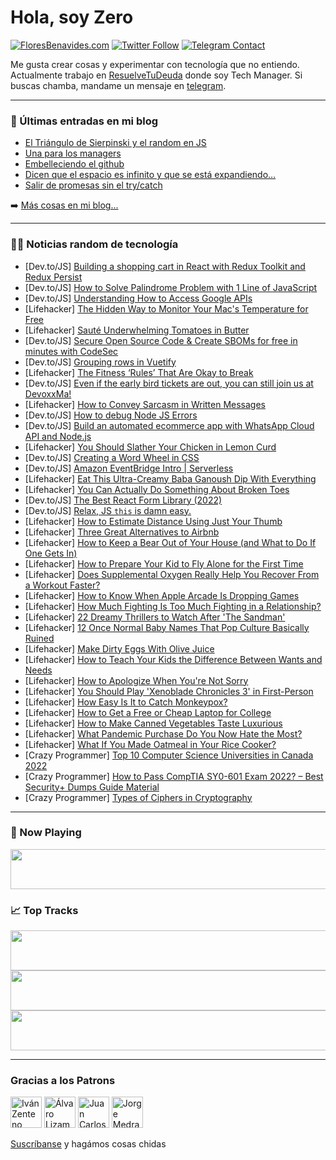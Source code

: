 # Hola, soy Zero

[![FloresBenavides.com](https://img.shields.io/website?down_message=oops&label=MiBlog&style=for-the-badge&up_message=online&url=https%3A%2F%2Ffloresbenavides.com)](https://floresbenavides.com) [![Twitter Follow](https://img.shields.io/twitter/follow/ZeroDragon?color=%231DA1F2&label=Follow&logo=twitter&logoColor=ffffff&style=for-the-badge)](https://twitter.com/zerodragon) [![Telegram Contact](https://img.shields.io/badge/escr%C3%ADbeme-ZeroDragon-%2326A5E4?style=for-the-badge&logo=telegram)](https://t.me/zerodragon)

Me gusta crear cosas y experimentar con tecnología que no entiendo.
Actualmente trabajo en [ResuelveTuDeuda](http://github.com/resuelve) donde soy Tech Manager.
Si buscas chamba, mandame un mensaje en [telegram](https://t.me/zerodragon).

---

### 📕 Últimas entradas en mi blog
<!-- BLOG-POST-LIST:START -->
- [El Triángulo de Sierpinski y el random en JS](https://floresbenavides.com/el-triangulo-de-sierpinski-y-el-random-en-js/)
- [Una para los managers](https://floresbenavides.com/una-para-los-managers/)
- [Embelleciendo el github](https://floresbenavides.com/embelleciendo-el-github/)
- [Dicen que el espacio es infinito y que se está expandiendo…](https://floresbenavides.com/dicen-que-el-espacio-es-infinito-y-que-se-esta-expandiendo/)
- [Salir de promesas sin el try/catch](https://floresbenavides.com/salir-de-promesas-sin-el-try-catch/)
<!-- BLOG-POST-LIST:END -->

➡️ [Más cosas en mi blog...](https://floresbenavides.com)

---

### 👨‍💻 Noticias random de tecnología
<!-- TECH-POSTS:START -->
- [Dev.to/JS] [Building a shopping cart in React with Redux Toolkit and Redux Persist](https://dev.to/asayerio_techblog/building-a-shopping-cart-in-react-with-redux-toolkit-and-redux-persist-1gm2)
- [Dev.to/JS] [How to Solve Palindrome Problem with 1 Line of JavaScript](https://dev.to/apmfree78/how-to-solve-palindrome-problem-with-1-line-of-javascript-4066)
- [Dev.to/JS] [Understanding How to Access Google APIs](https://dev.to/ekqt/understanding-how-to-access-google-apis-1593)
- [Lifehacker] [The Hidden Way to Monitor Your Mac&#39;s Temperature for Free](https://lifehacker.com/the-hidden-way-to-monitor-your-macs-temperature-for-fre-1849367127)
- [Lifehacker] [Sauté Underwhelming Tomatoes in Butter](https://lifehacker.com/saute-underwhelming-tomatoes-in-butter-1849367749)
- [Dev.to/JS] [Secure Open Source Code &amp; Create SBOMs for free in minutes with CodeSec](https://dev.to/codesec/secure-open-source-code-create-sboms-for-free-in-minutes-with-codesec-4og9)
- [Dev.to/JS] [Grouping rows in Vuetify](https://dev.to/dima2306/grouping-rows-in-vuetify-js-3ia8)
- [Lifehacker] [The Fitness ‘Rules’ That Are Okay to Break](https://lifehacker.com/the-fitness-rules-that-are-okay-to-break-1849367244)
- [Dev.to/JS] [Even if the early bird tickets are out, you can still join us at DevoxxMa!](https://dev.to/essaydyoumayma/even-if-the-early-bird-tickets-are-out-you-can-still-join-us-at-devoxxma-2kp2)
- [Lifehacker] [How to Convey Sarcasm in Written Messages](https://lifehacker.com/how-to-convey-sarcasm-in-written-messages-1849366850)
- [Dev.to/JS] [How to debug Node JS Errors](https://dev.to/developerioweb/how-to-debug-node-js-errors-3j9i)
- [Dev.to/JS] [Build an automated ecommerce app with WhatsApp Cloud API and Node.js](https://dev.to/logrocket/build-an-automated-ecommerce-app-with-whatsapp-cloud-api-and-nodejs-5g3a)
- [Lifehacker] [You Should Slather Your Chicken in Lemon Curd](https://lifehacker.com/you-should-slather-your-chicken-in-lemon-curd-1849366360)
- [Dev.to/JS] [Creating a Word Wheel in CSS](https://dev.to/madsstoumann/word-wheel-in-css-426n)
- [Dev.to/JS] [Amazon EventBridge Intro | Serverless](https://dev.to/aws-builders/amazon-eventbridge-intro-serverless-m02)
- [Lifehacker] [Eat This Ultra-Creamy Baba Ganoush Dip With Everything](https://lifehacker.com/eat-this-ultra-creamy-baba-ganoush-dip-with-everything-1849366325)
- [Lifehacker] [You Can Actually Do Something About Broken Toes](https://lifehacker.com/you-can-actually-do-something-about-broken-toes-1849366052)
- [Dev.to/JS] [The Best React Form Library &lpar;2022&rpar;](https://dev.to/sbmsr/the-best-react-form-library-2022-4621)
- [Dev.to/JS] [Relax, JS `this` is damn easy.](https://dev.to/urstrulyvishwak/relax-js-this-is-damn-easy-2jml)
- [Lifehacker] [How to Estimate Distance Using Just Your Thumb](https://lifehacker.com/how-to-estimate-distance-using-just-your-thumb-1849365952)
- [Lifehacker] [Three Great Alternatives to Airbnb](https://lifehacker.com/three-great-alternatives-to-airbnb-1849365576)
- [Lifehacker] [How to Keep a Bear Out of Your House &lpar;and What to Do If One Gets In&rpar;](https://lifehacker.com/how-to-keep-a-bear-out-of-your-house-and-what-to-do-if-1849365939)
- [Lifehacker] [How to Prepare Your Kid to Fly Alone for the First Time](https://lifehacker.com/how-to-prepare-your-kid-to-fly-alone-for-the-first-time-1849365899)
- [Lifehacker] [Does Supplemental Oxygen Really Help You Recover From a Workout Faster?](https://lifehacker.com/does-supplemental-oxygen-really-help-you-recover-from-a-1849364885)
- [Lifehacker] [How to Know When Apple Arcade Is Dropping Games](https://lifehacker.com/how-to-know-when-apple-arcade-is-dropping-games-1849364783)
- [Lifehacker] [How Much Fighting Is Too Much Fighting in a Relationship?](https://lifehacker.com/how-much-fighting-is-too-much-fighting-in-a-relationshi-1849364671)
- [Lifehacker] [22 Dreamy Thrillers to Watch After &#39;The Sandman&#39;](https://lifehacker.com/22-dreamy-thrillers-to-watch-after-the-sandman-1849343848)
- [Lifehacker] [12 Once Normal Baby Names That Pop Culture Basically Ruined](https://lifehacker.com/12-once-normal-baby-names-that-pop-culture-basically-ru-1849363378)
- [Lifehacker] [Make Dirty Eggs With Olive Juice](https://lifehacker.com/make-dirty-eggs-with-olive-juice-1849362078)
- [Lifehacker] [How to Teach Your Kids the Difference Between Wants and Needs](https://lifehacker.com/how-to-teach-your-kids-the-difference-between-wants-and-1849360263)
- [Lifehacker] [How to Apologize When You&#39;re Not Sorry](https://lifehacker.com/how-to-apologize-when-youre-not-sorry-1849361709)
- [Lifehacker] [You Should Play &#39;Xenoblade Chronicles 3&#39; in First-Person](https://lifehacker.com/you-should-play-xenoblade-chronicles-3-in-first-person-1849361742)
- [Lifehacker] [How Easy Is It to Catch Monkeypox?](https://lifehacker.com/how-easy-is-it-to-catch-monkeypox-1849361585)
- [Lifehacker] [How to Get a Free or Cheap Laptop for College](https://lifehacker.com/how-to-get-a-free-or-cheap-laptop-for-college-1849361096)
- [Lifehacker] [How to Make Canned Vegetables Taste Luxurious](https://lifehacker.com/how-to-make-canned-vegetables-taste-luxurious-1849361325)
- [Lifehacker] [What Pandemic Purchase Do You Now Hate the Most?](https://lifehacker.com/what-pandemic-purchase-do-you-now-hate-the-most-1849359879)
- [Lifehacker] [What If You Made Oatmeal in Your Rice Cooker?](https://lifehacker.com/what-if-you-made-oatmeal-in-your-rice-cooker-1849360455)
- [Crazy Programmer] [Top 10 Computer Science Universities in Canada 2022](https://www.thecrazyprogrammer.com/2022/07/computer-science-universities-in-canada.html)
- [Crazy Programmer] [How to Pass CompTIA SY0-601 Exam 2022? – Best Security+ Dumps Guide Material](https://www.thecrazyprogrammer.com/2022/07/how-to-pass-comptia-sy0-601-exam-2022.html)
- [Crazy Programmer] [Types of Ciphers in Cryptography](https://www.thecrazyprogrammer.com/2022/07/types-of-ciphers-in-cryptography.html)<!-- TECH-POSTS:END -->

---

### 🎵 Now Playing
<a href="https://spotify-now-playing-dun.vercel.app/now-playing?open"><img src="https://spotify-now-playing-dun.vercel.app/now-playing" width="540" height="64"></a>

### 📈 Top Tracks
<a href="https://spotify-now-playing-dun.vercel.app/top-tracks?i=1&open"><img src="https://spotify-now-playing-dun.vercel.app/top-tracks?i=1" width="540" height="64"></a>
<a href="https://spotify-now-playing-dun.vercel.app/top-tracks?i=2&open"><img src="https://spotify-now-playing-dun.vercel.app/top-tracks?i=2" width="540" height="64"></a>
<a href="https://spotify-now-playing-dun.vercel.app/top-tracks?i=3&open"><img src="https://spotify-now-playing-dun.vercel.app/top-tracks?i=3" width="540" height="64"></a>

---

### Gracias a los Patrons
[<img src="https://avatars.githubusercontent.com/u/243380?v=4" alt="Iván Zenteno" width="50px">](https://github.com/k001) [<img src="https://avatars.githubusercontent.com/u/19955639?v=4" alt="Álvaro Lizama" width="50px">](https://github.com/alvarolizama) [<img src="https://avatars.githubusercontent.com/u/2718753?v=4" alt="Juan Carlos Ruiz" width="50px">](https://github.com/JuanCrg90) [<img src="https://avatars.githubusercontent.com/u/37025?v=4" alt="Jorge Medrano" width="50px">](https://github.com/h1pp1e) 

[Suscríbanse](https://www.patreon.com/zerodragon) y hagámos cosas chidas
